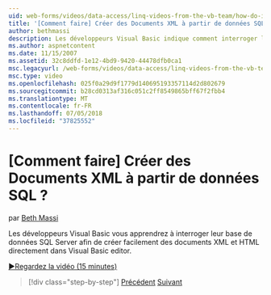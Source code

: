 ```yaml
---
uid: web-forms/videos/data-access/linq-videos-from-the-vb-team/how-do-i-create-xml-documents-from-sql-data
title: '[Comment faire] Créer des Documents XML à partir de données SQL ? | Microsoft Docs'
author: bethmassi
description: Les développeurs Visual Basic indique comment interroger leur base de données SQL Server afin de créer facilement des documents XML et HTML directement dans l’éditeur de Visual Basic...
ms.author: aspnetcontent
ms.date: 11/15/2007
ms.assetid: 32c8ddfd-1e12-4bd9-9420-44478dfb0ca1
msc.legacyurl: /web-forms/videos/data-access/linq-videos-from-the-vb-team/how-do-i-create-xml-documents-from-sql-data
msc.type: video
ms.openlocfilehash: 025f0a29d9f1779d140695193357114d2d802679
ms.sourcegitcommit: b28cd0313af316c051c2ff8549865bff67f2fbb4
ms.translationtype: MT
ms.contentlocale: fr-FR
ms.lasthandoff: 07/05/2018
ms.locfileid: "37825552"
---
```

<a name="how-do-i-create-xml-documents-from-sql-data"></a>[Comment faire] Créer des Documents XML à partir de données SQL ?
====================
par [Beth Massi](https://github.com/bethmassi)

Les développeurs Visual Basic vous apprendrez à interroger leur base de données SQL Server afin de créer facilement des documents XML et HTML directement dans Visual Basic editor.

[&#9654;Regardez la vidéo (15 minutes)](https://channel9.msdn.com/Blogs/ASP-NET-Site-Videos/how-do-i-create-xml-documents-from-sql-data)

> [!div class="step-by-step"]
> [Précédent](how-do-i-enable-xml-intellisense-and-use-xml-namespaces.md)
> [Suivant](how-do-i-create-excel-spreadsheets-using-linq-to-xml.md)
